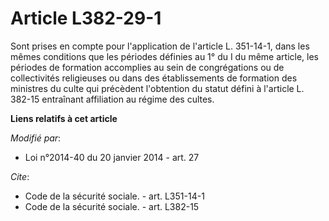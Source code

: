 # Article L382-29-1

Sont prises en compte pour l'application de l'article L. 351-14-1, dans les mêmes conditions que les périodes définies au 1°
du I du même article, les périodes de formation accomplies au sein de congrégations ou de collectivités religieuses ou dans
des établissements de formation des ministres du culte qui précèdent l'obtention du statut défini à l'article L. 382-15
entraînant affiliation au régime des cultes.

**Liens relatifs à cet article**

_Modifié par_:

  - Loi n°2014-40 du 20 janvier 2014 - art. 27

_Cite_:

  - Code de la sécurité sociale. - art. L351-14-1
  - Code de la sécurité sociale. - art. L382-15
